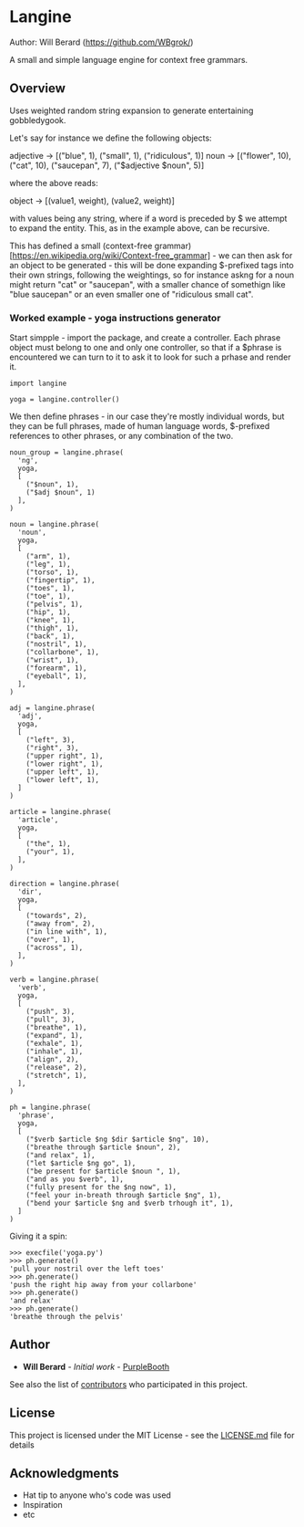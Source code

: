 # Langine
Author: Will Berard (https://github.com/WBgrok/)

A small and simple language engine for context free grammars.

## Overview

Uses weighted random string expansion to generate entertaining gobbledygook.

Let's say for instance we define the following objects:

adjective -> [("blue", 1), ("small", 1), ("ridiculous", 1)]
noun -> [("flower", 10), ("cat", 10), ("saucepan", 7), ("$adjective $noun", 5)]

where the above reads:

object -> [(value1, weight), (value2, weight)]

with values being any string, where if a word is preceded by $ we attempt to expand the entity. This, as in the example above, can be recursive.

This has defined a small (context-free grammar)[https://en.wikipedia.org/wiki/Context-free_grammar] - we can then ask for an object to be generated - this will be done expanding $-prefixed tags into their own strings, following the weightings, so for instance askng for a noun might return "cat" or "saucepan", with a smaller chance of somethign like "blue saucepan" or an even smaller one of "ridiculous small cat".


### Worked example - yoga instructions generator

Start simpple - import the package, and create a controller. Each phrase object must belong to one and only one controller, so that if a $phrase is encountered we can turn to it to ask it to look for such a prhase and render it.

```lang=py
import langine

yoga = langine.controller()

```

We then define phrases - in our case they're mostly individual words, but they can be full phrases, made of human language words, $-prefixed references to other phrases, or any combination of the two.

```lang=py
noun_group = langine.phrase(
  'ng',
  yoga,
  [
    ("$noun", 1),
    ("$adj $noun", 1)
  ],
)

noun = langine.phrase(
  'noun',
  yoga,
  [
    ("arm", 1),
    ("leg", 1),
    ("torso", 1),
    ("fingertip", 1),
    ("toes", 1),
    ("toe", 1),
    ("pelvis", 1),
    ("hip", 1),
    ("knee", 1),
    ("thigh", 1),
    ("back", 1),
    ("nostril", 1),
    ("collarbone", 1),
    ("wrist", 1),
    ("forearm", 1),
    ("eyeball", 1),
  ],
)

adj = langine.phrase(
  'adj',
  yoga,
  [
    ("left", 3),
    ("right", 3),
    ("upper right", 1),
    ("lower right", 1),
    ("upper left", 1),
    ("lower left", 1),
  ]
)

article = langine.phrase(
  'article',
  yoga,
  [
    ("the", 1),
    ("your", 1),
  ],
)

direction = langine.phrase(
  'dir',
  yoga,
  [
    ("towards", 2),
    ("away from", 2),
    ("in line with", 1),
    ("over", 1),
    ("across", 1),
  ],
)

verb = langine.phrase(
  'verb',
  yoga,
  [
    ("push", 3),
    ("pull", 3),
    ("breathe", 1),
    ("expand", 1),
    ("exhale", 1),
    ("inhale", 1),
    ("align", 2),
    ("release", 2),
    ("stretch", 1),
  ],
)

ph = langine.phrase(
  'phrase',
  yoga,
  [
    ("$verb $article $ng $dir $article $ng", 10),
    ("breathe through $article $noun", 2),
    ("and relax", 1),
    ("let $article $ng go", 1),
    ("be present for $article $noun ", 1),
    ("and as you $verb", 1),
    ("fully present for the $ng now", 1),
    ("feel your in-breath through $article $ng", 1),
    ("bend your $article $ng and $verb trhough it", 1),
  ]
)
```

Giving it a spin:

```
>>> execfile('yoga.py')
>>> ph.generate()
'pull your nostril over the left toes'
>>> ph.generate()
'push the right hip away from your collarbone'
>>> ph.generate()
'and relax'
>>> ph.generate()
'breathe through the pelvis'
```


## Author

* **Will Berard** - *Initial work* - [PurpleBooth](https://github.com/PurpleBooth)

See also the list of [contributors](https://github.com/your/project/contributors) who participated in this project.

## License

This project is licensed under the MIT License - see the [LICENSE.md](LICENSE.md) file for details

## Acknowledgments

* Hat tip to anyone who's code was used
* Inspiration
* etc
